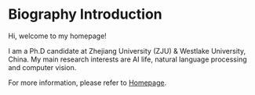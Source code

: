 # Biography Introduction

Hi, welcome to my homepage! 

I am a Ph.D candidate at Zhejiang University (ZJU) & Westlake University, China. My main research interests are AI life, natural language processing and computer vision.

For more information, please refer to [Homepage](https://binbinjiang.github.io/).